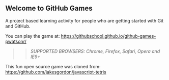 ## Welcome to GitHub Games

A project based learning activity for people who are getting started with Git and GitHub.

You can play the game at: https://githubschool.github.io/github-games-pwatsonr/

>> _*SUPPORTED BROWSERS*: Chrome, Firefox, Safari, Opera and IE9+_

This fun open source game was cloned from: https://github.com/jakesgordon/javascript-tetris
